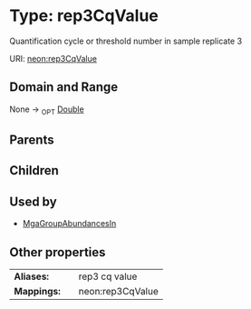 
# Type: rep3CqValue


Quantification cycle or threshold number in sample replicate 3

URI: [neon:rep3CqValue](https://data.neonscience.org/rep3CqValue)


## Domain and Range

None ->  <sub>OPT</sub> [Double](types/Double.md)

## Parents


## Children


## Used by

 * [MgaGroupAbundancesIn](MgaGroupAbundancesIn.md)

## Other properties

|  |  |  |
| --- | --- | --- |
| **Aliases:** | | rep3 cq value |
| **Mappings:** | | neon:rep3CqValue |

